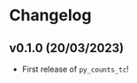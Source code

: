 # Changelog

<!--next-version-placeholder-->

## v0.1.0 (20/03/2023)

- First release of `py_counts_tc`!